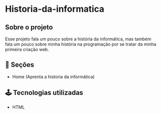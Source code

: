 # Historia-da-informatica

## Sobre o projeto

Esse projeto fala um pouco sobre a história da informática, mas também fala um pouco sobre minha história na programação por se tratar da minha primeira criação web.

## 📄 Seções

- Home (Aprenta a historia da informática)
  
## 🕹️ Tecnologias utilizadas

- HTML
